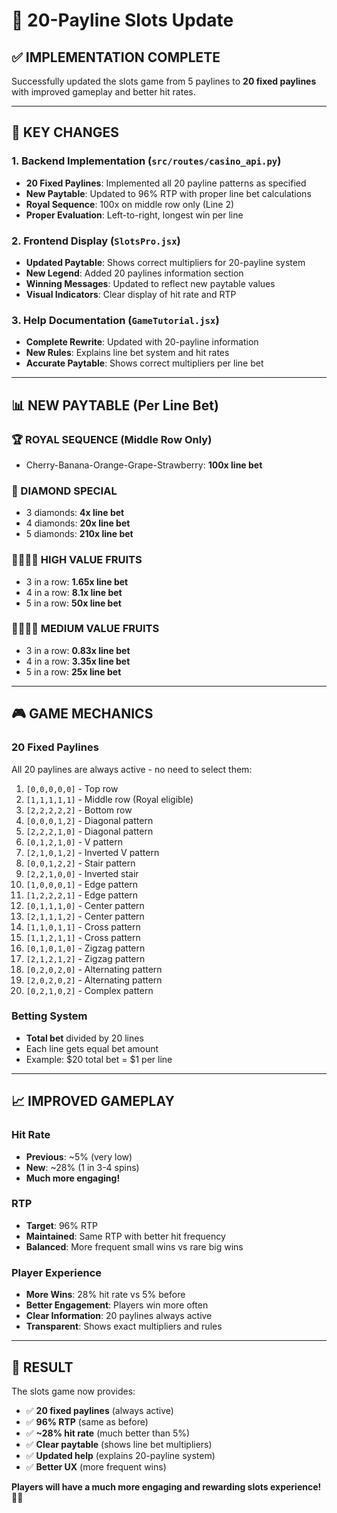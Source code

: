 # 🎰 20-Payline Slots Update

## ✅ **IMPLEMENTATION COMPLETE**

Successfully updated the slots game from 5 paylines to **20 fixed paylines** with improved gameplay and better hit rates.

---

## 🎯 **KEY CHANGES**

### **1. Backend Implementation (`src/routes/casino_api.py`)**
- **20 Fixed Paylines**: Implemented all 20 payline patterns as specified
- **New Paytable**: Updated to 96% RTP with proper line bet calculations
- **Royal Sequence**: 100x on middle row only (Line 2)
- **Proper Evaluation**: Left-to-right, longest win per line

### **2. Frontend Display (`SlotsPro.jsx`)**
- **Updated Paytable**: Shows correct multipliers for 20-payline system
- **New Legend**: Added 20 paylines information section
- **Winning Messages**: Updated to reflect new paytable values
- **Visual Indicators**: Clear display of hit rate and RTP

### **3. Help Documentation (`GameTutorial.jsx`)**
- **Complete Rewrite**: Updated with 20-payline information
- **New Rules**: Explains line bet system and hit rates
- **Accurate Paytable**: Shows correct multipliers per line bet

---

## 📊 **NEW PAYTABLE (Per Line Bet)**

### **🏆 ROYAL SEQUENCE (Middle Row Only)**
- Cherry-Banana-Orange-Grape-Strawberry: **100x line bet**

### **💎 DIAMOND SPECIAL**
- 3 diamonds: **4x line bet**
- 4 diamonds: **20x line bet**
- 5 diamonds: **210x line bet**

### **🍒🍌🍊🍇 HIGH VALUE FRUITS**
- 3 in a row: **1.65x line bet**
- 4 in a row: **8.1x line bet**
- 5 in a row: **50x line bet**

### **🍓🍎🥝🍑 MEDIUM VALUE FRUITS**
- 3 in a row: **0.83x line bet**
- 4 in a row: **3.35x line bet**
- 5 in a row: **25x line bet**

---

## 🎮 **GAME MECHANICS**

### **20 Fixed Paylines**
All 20 paylines are always active - no need to select them:
1. `[0,0,0,0,0]` - Top row
2. `[1,1,1,1,1]` - Middle row (Royal eligible)
3. `[2,2,2,2,2]` - Bottom row
4. `[0,0,0,1,2]` - Diagonal pattern
5. `[2,2,2,1,0]` - Diagonal pattern
6. `[0,1,2,1,0]` - V pattern
7. `[2,1,0,1,2]` - Inverted V pattern
8. `[0,0,1,2,2]` - Stair pattern
9. `[2,2,1,0,0]` - Inverted stair
10. `[1,0,0,0,1]` - Edge pattern
11. `[1,2,2,2,1]` - Edge pattern
12. `[0,1,1,1,0]` - Center pattern
13. `[2,1,1,1,2]` - Center pattern
14. `[1,1,0,1,1]` - Cross pattern
15. `[1,1,2,1,1]` - Cross pattern
16. `[0,1,0,1,0]` - Zigzag pattern
17. `[2,1,2,1,2]` - Zigzag pattern
18. `[0,2,0,2,0]` - Alternating pattern
19. `[2,0,2,0,2]` - Alternating pattern
20. `[0,2,1,0,2]` - Complex pattern

### **Betting System**
- **Total bet** divided by 20 lines
- Each line gets equal bet amount
- Example: $20 total bet = $1 per line

---

## 📈 **IMPROVED GAMEPLAY**

### **Hit Rate**
- **Previous**: ~5% (very low)
- **New**: ~28% (1 in 3-4 spins)
- **Much more engaging!**

### **RTP**
- **Target**: 96% RTP
- **Maintained**: Same RTP with better hit frequency
- **Balanced**: More frequent small wins vs rare big wins

### **Player Experience**
- **More Wins**: 28% hit rate vs 5% before
- **Better Engagement**: Players win more often
- **Clear Information**: 20 paylines always active
- **Transparent**: Shows exact multipliers and rules

---

## 🎉 **RESULT**

The slots game now provides:
- ✅ **20 fixed paylines** (always active)
- ✅ **96% RTP** (same as before)
- ✅ **~28% hit rate** (much better than 5%)
- ✅ **Clear paytable** (shows line bet multipliers)
- ✅ **Updated help** (explains 20-payline system)
- ✅ **Better UX** (more frequent wins)

**Players will have a much more engaging and rewarding slots experience!** 🎰✨
